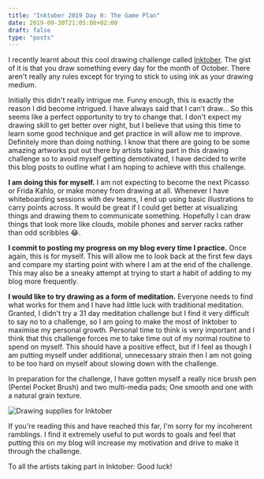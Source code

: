 ```yaml
---
title: "Inktober 2019 Day 0: The Game Plan"
date: 2019-09-30T21:05:08+02:00
draft: false
type: "posts"
---
```


I recently learnt about this cool drawing challenge called [Inktober](https://inktober.com/).
The gist of it is that you draw something every day for the month of October.
There aren't really any rules except for trying to stick to using ink as your drawing medium.

Initially this didn't really intrigue me. Funny enough, this is exactly the reason I did become intrigued.
I have always said that I can't draw... So this seems like a perfect opportunity to try to change that.
I don't expect my drawing skill to get better over night, but I believe that using this time to learn some good technique and get practice in will allow me to improve.
Definitely more than doing nothing.
I know that there are going to be some amazing artworks put out there by artists taking part in this drawing challenge so to avoid myself getting demotivated, I have decided to write this blog posts to outline what I am hoping to achieve with this challenge.

**I am doing this for myself.**
I am not expecting to become the next Picasso or Frida Kahlo, or make money from drawing at all.
Whenever I have whiteboarding sessions with dev teams, I end up using basic illustrations to carry points across.
It would be great if I could get better at visualizing things and drawing them to communicate something.
Hopefully I can draw things that look more like clouds, mobile phones and server racks rather than odd scribbles 😂.

**I commit to posting my progress on my blog every time I practice.**
Once again, this is for myself. This will allow me to look back at the first few days and compare my starting point with where I am at the end of the challenge.
This may also be a sneaky attempt at trying to start a habit of adding to my blog more frequently.

**I would like to try drawing as a form of meditation.**
Everyone needs to find what works for them and I have had little luck with traditional meditation.
Granted, I didn't try a 31 day meditation challenge but I find it very difficult to say no to a challenge, so I am going to make the most of Inktober to maximise my personal growth.
Personal time to think is very important and I think that this challenge forces me to take time out of my normal routine to spend on myself.
This should have a positive effect, but if I feel as though I am putting myself under additional, unnecessary strain then I am not going to be too hard on myself about slowing down with the challenge.

In preparation for the challenge, I have gotten myself a really nice brush pen (Pentel Pocket Brush) and two multi-media pads; One smooth and one with a natural grain texture.

![Drawing supplies for Inktober](/images/inktober/day0.jpg "Drawing supplies for Inktober")

If you're reading this and have reached this far, I'm sorry for my incoherent ramblings.
I find it extremely useful to put words to goals and feel that putting this on my blog will increase my motivation and drive to make it through the challenge.

To all the artists taking part in Inktober: Good luck!